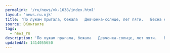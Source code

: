 ```yaml
---
permalink: '/ru/news/vk-1638/index.html'
layout: 'news.ru.njk'
title: 'По лужам прыгала, бежала   Девчонка-солнце, лет пяти.   Весна ей счастье завещала   В косички ш…'
source: ВКонтакте
tags:
  - news_ru
description: 'По лужам прыгала, бежала   Девчонка-солнце, лет пяти.   Весна ей счастье завещала   В косички ш…'
updatedAt: 1414055650
---
```

